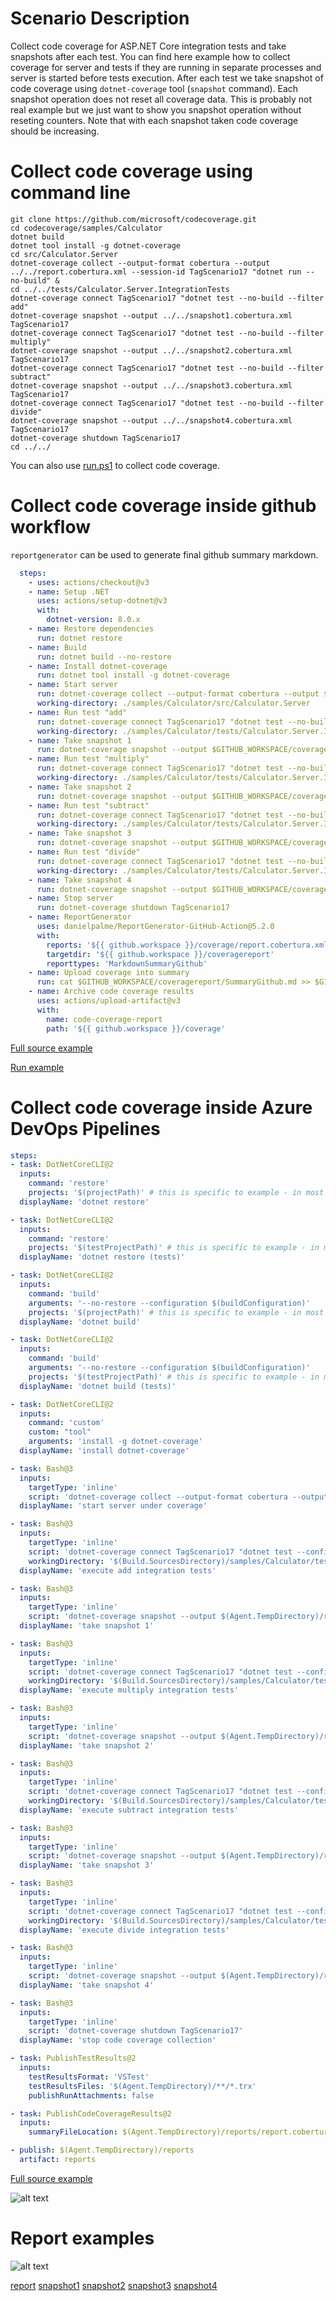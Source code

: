 # Scenario Description

Collect code coverage for ASP.NET Core integration tests and take snapshots after each test. You can find here example how to collect coverage for server and tests if they are running in separate processes and server is started before tests execution. After each test we take snapshot of code coverage using `dotnet-coverage` tool (`snapshot` command). Each snapshot operation does not reset all coverage data. This is probably not real example but we just want to show you snapshot operation without reseting counters. Note that with each snapshot taken code coverage should be increasing.

# Collect code coverage using command line

```shell
git clone https://github.com/microsoft/codecoverage.git
cd codecoverage/samples/Calculator
dotnet build
dotnet tool install -g dotnet-coverage
cd src/Calculator.Server
dotnet-coverage collect --output-format cobertura --output ../../report.cobertura.xml --session-id TagScenario17 "dotnet run --no-build" &
cd ../../tests/Calculator.Server.IntegrationTests
dotnet-coverage connect TagScenario17 "dotnet test --no-build --filter add"
dotnet-coverage snapshot --output ../../snapshot1.cobertura.xml TagScenario17
dotnet-coverage connect TagScenario17 "dotnet test --no-build --filter multiply"
dotnet-coverage snapshot --output ../../snapshot2.cobertura.xml TagScenario17
dotnet-coverage connect TagScenario17 "dotnet test --no-build --filter subtract"
dotnet-coverage snapshot --output ../../snapshot3.cobertura.xml TagScenario17
dotnet-coverage connect TagScenario17 "dotnet test --no-build --filter divide"
dotnet-coverage snapshot --output ../../snapshot4.cobertura.xml TagScenario17
dotnet-coverage shutdown TagScenario17
cd ../../
```

You can also use [run.ps1](run.ps1) to collect code coverage.

# Collect code coverage inside github workflow

`reportgenerator` can be used to generate final github summary markdown.

```yml
  steps:
    - uses: actions/checkout@v3
    - name: Setup .NET
      uses: actions/setup-dotnet@v3
      with:
        dotnet-version: 8.0.x
    - name: Restore dependencies
      run: dotnet restore
    - name: Build
      run: dotnet build --no-restore
    - name: Install dotnet-coverage
      run: dotnet tool install -g dotnet-coverage
    - name: Start server
      run: dotnet-coverage collect --output-format cobertura --output $GITHUB_WORKSPACE/coverage/report.cobertura.xml --session-id TagScenario17 "dotnet run --no-build" &
      working-directory: ./samples/Calculator/src/Calculator.Server
    - name: Run test "add"
      run: dotnet-coverage connect TagScenario17 "dotnet test --no-build --filter add"
      working-directory: ./samples/Calculator/tests/Calculator.Server.IntegrationTests
    - name: Take snapshot 1
      run: dotnet-coverage snapshot --output $GITHUB_WORKSPACE/coverage/snapshot1.cobertura.xml TagScenario17
    - name: Run test "multiply"
      run: dotnet-coverage connect TagScenario17 "dotnet test --no-build --filter multiply"
      working-directory: ./samples/Calculator/tests/Calculator.Server.IntegrationTests
    - name: Take snapshot 2
      run: dotnet-coverage snapshot --output $GITHUB_WORKSPACE/coverage/snapshot2.cobertura.xml TagScenario17
    - name: Run test "subtract"
      run: dotnet-coverage connect TagScenario17 "dotnet test --no-build --filter subtract"
      working-directory: ./samples/Calculator/tests/Calculator.Server.IntegrationTests
    - name: Take snapshot 3
      run: dotnet-coverage snapshot --output $GITHUB_WORKSPACE/coverage/snapshot3.cobertura.xml TagScenario17
    - name: Run test "divide"
      run: dotnet-coverage connect TagScenario17 "dotnet test --no-build --filter divide"
      working-directory: ./samples/Calculator/tests/Calculator.Server.IntegrationTests
    - name: Take snapshot 4
      run: dotnet-coverage snapshot --output $GITHUB_WORKSPACE/coverage/snapshot4.cobertura.xml TagScenario17
    - name: Stop server
      run: dotnet-coverage shutdown TagScenario17
    - name: ReportGenerator
      uses: danielpalme/ReportGenerator-GitHub-Action@5.2.0
      with:
        reports: '${{ github.workspace }}/coverage/report.cobertura.xml'
        targetdir: '${{ github.workspace }}/coveragereport'
        reporttypes: 'MarkdownSummaryGithub'
    - name: Upload coverage into summary
      run: cat $GITHUB_WORKSPACE/coveragereport/SummaryGithub.md >> $GITHUB_STEP_SUMMARY
    - name: Archive code coverage results
      uses: actions/upload-artifact@v3
      with:
        name: code-coverage-report
        path: '${{ github.workspace }}/coverage'
```

[Full source example](../../../../.github/workflows/Calculator_Scenario17.yml)

[Run example](../../../../../../actions/workflows/Calculator_Scenario17.yml)

# Collect code coverage inside Azure DevOps Pipelines

```yml
steps:
- task: DotNetCoreCLI@2
  inputs:
    command: 'restore'
    projects: '$(projectPath)' # this is specific to example - in most cases not needed
  displayName: 'dotnet restore'

- task: DotNetCoreCLI@2
  inputs:
    command: 'restore'
    projects: '$(testProjectPath)' # this is specific to example - in most cases not needed
  displayName: 'dotnet restore (tests)'

- task: DotNetCoreCLI@2
  inputs:
    command: 'build'
    arguments: '--no-restore --configuration $(buildConfiguration)'
    projects: '$(projectPath)' # this is specific to example - in most cases not needed
  displayName: 'dotnet build'

- task: DotNetCoreCLI@2
  inputs:
    command: 'build'
    arguments: '--no-restore --configuration $(buildConfiguration)'
    projects: '$(testProjectPath)' # this is specific to example - in most cases not needed
  displayName: 'dotnet build (tests)'

- task: DotNetCoreCLI@2
  inputs:
    command: 'custom'
    custom: "tool"
    arguments: 'install -g dotnet-coverage'
  displayName: 'install dotnet-coverage'

- task: Bash@3
  inputs:
    targetType: 'inline'
    script: 'dotnet-coverage collect --output-format cobertura --output $(Agent.TempDirectory)/reports/report.cobertura.xml --session-id TagScenario17 "dotnet run --project $(projectPath) --no-build" &'
  displayName: 'start server under coverage'

- task: Bash@3
  inputs:
    targetType: 'inline'
    script: 'dotnet-coverage connect TagScenario17 "dotnet test --configuration $(buildConfiguration) --filter add --no-build --logger trx --results-directory $(Agent.TempDirectory)"'
    workingDirectory: '$(Build.SourcesDirectory)/samples/Calculator/tests/Calculator.Server.IntegrationTests/'
  displayName: 'execute add integration tests'

- task: Bash@3
  inputs:
    targetType: 'inline'
    script: 'dotnet-coverage snapshot --output $(Agent.TempDirectory)/reports/snapshot1.cobertura.xml TagScenario17'
  displayName: 'take snapshot 1'

- task: Bash@3
  inputs:
    targetType: 'inline'
    script: 'dotnet-coverage connect TagScenario17 "dotnet test --configuration $(buildConfiguration) --filter multiply --no-build --logger trx --results-directory $(Agent.TempDirectory)"'
    workingDirectory: '$(Build.SourcesDirectory)/samples/Calculator/tests/Calculator.Server.IntegrationTests/'
  displayName: 'execute multiply integration tests'

- task: Bash@3
  inputs:
    targetType: 'inline'
    script: 'dotnet-coverage snapshot --output $(Agent.TempDirectory)/reports/snapshot2.cobertura.xml TagScenario17'
  displayName: 'take snapshot 2'

- task: Bash@3
  inputs:
    targetType: 'inline'
    script: 'dotnet-coverage connect TagScenario17 "dotnet test --configuration $(buildConfiguration) --filter subtract --no-build --logger trx --results-directory $(Agent.TempDirectory)"'
    workingDirectory: '$(Build.SourcesDirectory)/samples/Calculator/tests/Calculator.Server.IntegrationTests/'
  displayName: 'execute subtract integration tests'

- task: Bash@3
  inputs:
    targetType: 'inline'
    script: 'dotnet-coverage snapshot --output $(Agent.TempDirectory)/reports/snapshot3.cobertura.xml TagScenario17'
  displayName: 'take snapshot 3'

- task: Bash@3
  inputs:
    targetType: 'inline'
    script: 'dotnet-coverage connect TagScenario17 "dotnet test --configuration $(buildConfiguration) --filter divide --no-build --logger trx --results-directory $(Agent.TempDirectory)"'
    workingDirectory: '$(Build.SourcesDirectory)/samples/Calculator/tests/Calculator.Server.IntegrationTests/'
  displayName: 'execute divide integration tests'

- task: Bash@3
  inputs:
    targetType: 'inline'
    script: 'dotnet-coverage snapshot --output $(Agent.TempDirectory)/reports/snapshot4.cobertura.xml TagScenario17'
  displayName: 'take snapshot 4'

- task: Bash@3
  inputs:
    targetType: 'inline'
    script: 'dotnet-coverage shutdown TagScenario17'
  displayName: 'stop code coverage collection'

- task: PublishTestResults@2
  inputs:
    testResultsFormat: 'VSTest'
    testResultsFiles: '$(Agent.TempDirectory)/**/*.trx'
    publishRunAttachments: false

- task: PublishCodeCoverageResults@2
  inputs:
    summaryFileLocation: $(Agent.TempDirectory)/reports/report.cobertura.xml

- publish: $(Agent.TempDirectory)/reports
  artifact: reports
```

[Full source example](azure-pipelines.yml)

![alt text](azure-pipelines.jpg "Code Coverage tab in Azure DevOps pipelines")

# Report examples

![alt text](example.report.jpg "Example report")

[report](example.report.cobertura.xml)
[snapshot1](example.snapshot1.cobertura.xml)
[snapshot2](example.snapshot2.cobertura.xml)
[snapshot3](example.snapshot3.cobertura.xml)
[snapshot4](example.snapshot4.cobertura.xml)